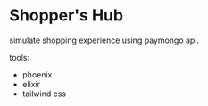 # Shopper's Hub

simulate shopping experience using paymongo api.

tools:

* phoenix
* elixir
* tailwind css
